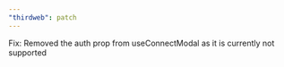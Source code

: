 ```yaml
---
"thirdweb": patch
---
```


Fix: Removed the auth prop from useConnectModal as it is currently not supported
